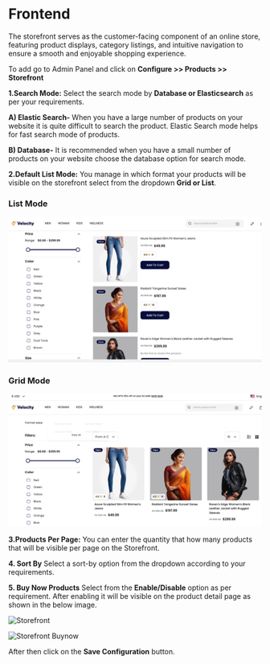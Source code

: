# Frontend

The storefront serves as the customer-facing component of an online store, featuring product displays, category listings, and intuitive navigation to ensure a smooth and enjoyable shopping experience.

To add go to Admin Panel and click on **Configure >> Products >> Storefront**

**1.Search Mode:** Select the search mode by **Database or Elasticsearch** as per your requirements.

**A) Elastic Search-** When you have a large number of products on your website it is quite difficult to search the product. Elastic Search mode helps for fast search mode of products.

**B) Database-** It is recommended when you have a small number of products on your website choose the database option for search mode.

**2.Default List Mode:** You manage in which format your products will be visible on the storefront select from the dropdown **Grid or List**.

### List Mode

![Storefront](../../assets/2.2.0/images/configure/listmode.png)

### Grid Mode

![Storefront](../../assets/2.2.0/images/configure/gridmode.png)

**3.Products Per Page:** You can enter the quantity that how many products that will be visible per page on the Storefront.

**4. Sort By** Select a sort-by option from the dropdown according to your requirements.

**5. Buy Now Products** Select from the **Enable/Disable** option as per requirement. After enabling it will be visible on the product detail page as shown in the below image.

![Storefront](../../assets/2.2.0/images/configure/storefront.png)

![Storefront Buynow](../../assets/2.2.0/images/configure/buyNow.png)

After then click on the **Save Configuration** button.
